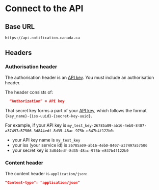 # Connect to the API

## Base URL
```
https://api.notification.canada.ca
```

## Headers

### Authorisation header

The authorisation header is an [API key](#api-keys). You must include an authorisation header.

The header consists of:

```json
  “Authorization” = API key
```

That secret key forms a part of your [API key](#api-keys), which follows the format `{key_name}-{iss-uuid}-{secret-key-uuid}`.

For example, if your API key is
`my_test_key-26785a09-ab16-4eb0-8407-a37497a57506-3d844edf-8d35-48ac-975b-e847b4f122b0`:

* your API key name is `my_test_key`
* your iss (your service id) is `26785a09-ab16-4eb0-8407-a37497a57506`
* your secret key is `3d844edf-8d35-48ac-975b-e847b4f122b0`

### Content header

The content header is `application/json`:

```json
"Content-type": "application/json"
```
